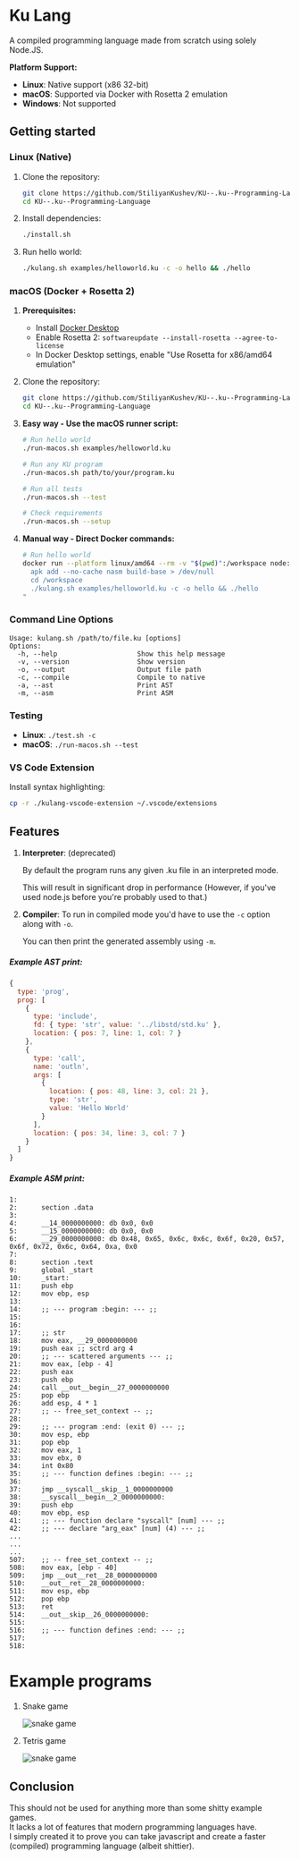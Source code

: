 # Ku Lang

A compiled programming language made from scratch using solely Node.JS.

**Platform Support:**
- **Linux**: Native support (x86 32-bit)
- **macOS**: Supported via Docker with Rosetta 2 emulation
- **Windows**: Not supported



## Getting started

### Linux (Native)

1. Clone the repository:
   ```bash
   git clone https://github.com/StiliyanKushev/KU--.ku--Programming-Language.git
   cd KU--.ku--Programming-Language
   ```

2. Install dependencies:
   ```bash
   ./install.sh
   ```

3. Run hello world:
   ```bash
   ./kulang.sh examples/helloworld.ku -c -o hello && ./hello
   ```

### macOS (Docker + Rosetta 2)

1. **Prerequisites:**
   - Install [Docker Desktop](https://www.docker.com/products/docker-desktop/)
   - Enable Rosetta 2: `softwareupdate --install-rosetta --agree-to-license`
   - In Docker Desktop settings, enable "Use Rosetta for x86/amd64 emulation"

2. Clone the repository:
   ```bash
   git clone https://github.com/StiliyanKushev/KU--.ku--Programming-Language.git
   cd KU--.ku--Programming-Language
   ```

3. **Easy way - Use the macOS runner script:**
   ```bash
   # Run hello world
   ./run-macos.sh examples/helloworld.ku
   
   # Run any KU program
   ./run-macos.sh path/to/your/program.ku
   
   # Run all tests
   ./run-macos.sh --test
   
   # Check requirements
   ./run-macos.sh --setup
   ```

4. **Manual way - Direct Docker commands:**
   ```bash
   # Run hello world
   docker run --platform linux/amd64 --rm -v "$(pwd)":/workspace node:16-alpine sh -c "
     apk add --no-cache nasm build-base > /dev/null
     cd /workspace
     ./kulang.sh examples/helloworld.ku -c -o hello && ./hello
   "
   ```

### Command Line Options

```
Usage: kulang.sh /path/to/file.ku [options]
Options:
  -h, --help                    Show this help message
  -v, --version                 Show version
  -o, --output                  Output file path
  -c, --compile                 Compile to native
  -a, --ast                     Print AST
  -m, --asm                     Print ASM
```

### Testing

- **Linux**: `./test.sh -c`
- **macOS**: `./run-macos.sh --test`

### VS Code Extension

Install syntax highlighting:
```bash
cp -r ./kulang-vscode-extension ~/.vscode/extensions
```

## Features

1. **Interpreter**: (deprecated)

   By default the program runs any given .ku file in an interpreted mode. 

   This will result in significant drop in performance (However, if you've used node.js before you're probably used to that.)

2. **Compiler**: 
   To run in compiled mode you'd have to use the `-c` option along with `-o`.

   You can then print the generated assembly using `-m`.



##### Example AST print:

```js
{
  type: 'prog',
  prog: [
    {
      type: 'include',
      fd: { type: 'str', value: '../libstd/std.ku' },
      location: { pos: 7, line: 1, col: 7 }
    },
    {
      type: 'call',
      name: 'outln',
      args: [
        {
          location: { pos: 48, line: 3, col: 21 },
          type: 'str',
          value: 'Hello World'
        }
      ],
      location: { pos: 34, line: 3, col: 7 }
    }
  ]
}
```



##### Example ASM print:

```assembly
1: 
2:      section .data
3: 
4:      __14_0000000000: db 0x0, 0x0
5:      __15_0000000000: db 0x0, 0x0
6:      __29_0000000000: db 0x48, 0x65, 0x6c, 0x6c, 0x6f, 0x20, 0x57, 0x6f, 0x72, 0x6c, 0x64, 0xa, 0x0
7: 
8:      section .text
9:      global _start
10:     _start:
11:     push ebp
12:     mov ebp, esp
13: 
14:     ;; --- program :begin: --- ;;
15: 
16: 
17:     ;; str
18:     mov eax, __29_0000000000
19:     push eax ;; sctrd arg 4
20:     ;; --- scattered arguments --- ;;
21:     mov eax, [ebp - 4]
22:     push eax
23:     push ebp
24:     call __out__begin__27_0000000000
25:     pop ebp
26:     add esp, 4 * 1
27:     ;; -- free_set_context -- ;;
28: 
29:     ;; --- program :end: (exit 0) --- ;;
30:     mov esp, ebp
31:     pop ebp
32:     mov eax, 1
33:     mov ebx, 0
34:     int 0x80
35:     ;; --- function defines :begin: --- ;;
36: 
37:     jmp __syscall__skip__1_0000000000
38:     __syscall__begin__2_0000000000:
39:     push ebp
40:     mov ebp, esp
41:     ;; --- function declare "syscall" [num] --- ;;
42:     ;; --- declare "arg_eax" [num] (4) --- ;;
...
...
...
507:    ;; -- free_set_context -- ;;
508:    mov eax, [ebp - 40]
509:    jmp __out__ret__28_0000000000
510:    __out__ret__28_0000000000:
511:    mov esp, ebp
512:    pop ebp
513:    ret
514:    __out__skip__26_0000000000:
515: 
516:    ;; --- function defines :end: --- ;;
517: 
518:
```





# Example programs



1. Snake game

   ![snake game](https://i.imgur.com/44Yhou8.gif)

2. Tetris game

   ![snake game](https://i.imgur.com/7aXG9B0.gif)



## Conclusion

This should not be used for anything more than some shitty example games.<br>
It lacks a lot of features that modern programming languages have.<br>
I simply created it to prove you can take javascript and create a faster<br>
(compiled) programming language (albeit shittier).<br>
